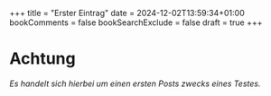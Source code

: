+++
title = "Erster Eintrag"
date = 2024-12-02T13:59:34+01:00
bookComments = false
bookSearchExclude = false
draft = true
+++

# Achtung
*Es handelt sich hierbei um einen ersten Posts zwecks eines Testes.*

